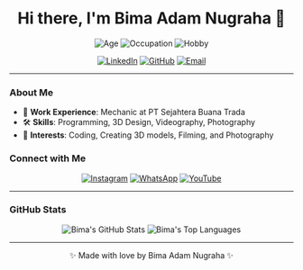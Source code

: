 <h1 align="center">Hi there, I'm Bima Adam Nugraha 👋</h1>

<p align="center">
  <img src="https://img.shields.io/badge/Age-22-blue" alt="Age">
  <img src="https://img.shields.io/badge/Occupation-Mechanic-success" alt="Occupation">
  <img src="https://img.shields.io/badge/Hobby-Programming, 3D Design, Videography, Photography-purple" alt="Hobby">
</p>

<p align="center">
  <a href="https://www.linkedin.com/in/bimaadam/"><img src="https://img.shields.io/badge/LinkedIn-Bima%20Adam%20Nugraha-blue?style=flat-square&logo=linkedin" alt="LinkedIn"></a>
  <a href="https://github.com/bimaadam"><img src="https://img.shields.io/badge/GitHub-bimaadam-black?style=flat-square&logo=github" alt="GitHub"></a>
  <a href="mailto:rinbim.dev@gmail.com"><img src="https://img.shields.io/badge/Email-bimavyanisty12@gmail.com-red?style=flat-square&logo=gmail" alt="Email"></a>
</p>

---

### About Me

- 🔧 **Work Experience**: Mechanic at PT Sejahtera Buana Trada
- 🛠 **Skills**: Programming, 3D Design, Videography, Photography
- 🌟 **Interests**: Coding, Creating 3D models, Filming, and Photography

### Connect with Me

<p align="center">
  <a href="https://www.instagram.com/bima_adam0203sdt/"><img src="https://img.shields.io/badge/Instagram-%23E4405F.svg?&style=for-the-badge&logo=instagram&logoColor=white" alt="Instagram"></a>
  <a href="https://wa.me/+6289663164143"><img src="https://img.shields.io/badge/WhatsApp-25D366?style=for-the-badge&logo=whatsapp&logoColor=white" alt="WhatsApp"></a>
  <a href="https://www.youtube.com/BeatzBimz"><img src="https://img.shields.io/badge/YouTube-FF0000?style=for-the-badge&logo=youtube&logoColor=white" alt="YouTube"></a>
</p>

---

### GitHub Stats

<p align="center">
  <img src="https://github-readme-stats.vercel.app/api?username=bimaadam&show_icons=true&theme=radical" alt="Bima's GitHub Stats">
  <img src="https://github-readme-stats.vercel.app/api/top-langs/?username=bimaadam&layout=compact&theme=radical" alt="Bima's Top Languages">
</p>

---

<p align="center">✨ Made with love by Bima Adam Nugraha ✨</p>
